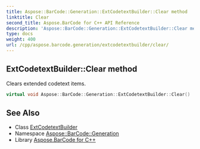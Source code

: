 ```yaml
---
title: Aspose::BarCode::Generation::ExtCodetextBuilder::Clear method
linktitle: Clear
second_title: Aspose.BarCode for C++ API Reference
description: 'Aspose::BarCode::Generation::ExtCodetextBuilder::Clear method. Clears extended codetext items in C++.'
type: docs
weight: 400
url: /cpp/aspose.barcode.generation/extcodetextbuilder/clear/
---
```

## ExtCodetextBuilder::Clear method


Clears extended codetext items.

```cpp
virtual void Aspose::BarCode::Generation::ExtCodetextBuilder::Clear()
```

## See Also

* Class [ExtCodetextBuilder](../)
* Namespace [Aspose::BarCode::Generation](../../)
* Library [Aspose.BarCode for C++](../../../)
